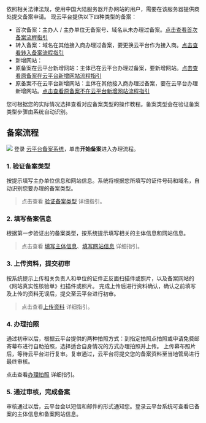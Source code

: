 
依照相关法律法规，使用中国大陆服务器开办网站的用户，需要在该服务器提供商处提交备案申请。
现云平台提供以下四种类型的备案：
- 首次备案：主办人 / 主办单位无备案号、域名从未办理过备案。[点击查看首次备案流程指引](/document/product/243/9622)
- 转入备案：域名在其他接入商办理过备案，要更换云平台作为接入商。[点击查看转入备案流程指引](/document/product/243/9623)
- 新增网站：
 - 原备案在云平台新增网站：主体已在云平台办理过备案，要新增网站。[点击查看原备案在云平台新增网站流程指引](/document/product/243/9624)
 - 原备案不在云平台新增网站：主体在其他接入商办理过备案，要在云平台办理新增网站。[点击查看原备案不在云平台新增网站流程指引](/document/product/243/10174)

您可根据您的实际情况选择查看对应备案类型的操作教程。备案类型会在验证备案类型步骤由系统自动识别。

## 备案流程
![](http://imgcache.tcecqpoc.fsphere.cn/image/mc.qcloudimg.com/static/img/63c6b49b6c53d9cf9ff4f155d7c24971/bb.jpg)
登录 [云平台备案系统](/product/ba)，单击**开始备案**进入办理流程。
### 1. 验证备案类型

按提示填写主办单位信息和网站信息。系统将根据您所填写的证件号码和域名，自动识别您要办理的备案类型。

>点击查看 [验证备案类型](/document/product/243/9544) 详细指引。

### 2. 填写备案信息

根据第一步验证出的备案类型，按系统提示填写相关的主体信息和网站信息。

>点击查看 [填写主体信息](/document/product/243/9546)、[填写网站信息](/document/product/243/9547) 详细指引。

### 3. 上传资料，提交初审

按系统提示上传相关负责人和单位的证件正反面扫描件或照片，以及备案网站的《网站真实性核验单》扫描件或照片。
完成上传后进行资料确认，确认之前填写及上传的资料无误后，提交至云平台进行初审。

>点击查看[上传资料](/document/product/243/9548) 详细指引。

### 4. 办理拍照

通过初审以后，根据云平台提供的两种拍照方式：到指定拍照点拍照或申请免费邮寄幕布进行自助拍照，选择适合自身情况的方式办理拍照并上传。
上传幕布照片后，等待云平台进行复审。复审通过，云平台将提交您的备案资料至当地管局进行最终审核。

点击查看[办理拍照](/document/product/243/9549) 详细指引。 

### 5. 通过审核，完成备案

审核通过以后，云平台会以短信和邮件的形式通知您。登录云平台系统可查看已备案的主体信息和备案网站信息。

